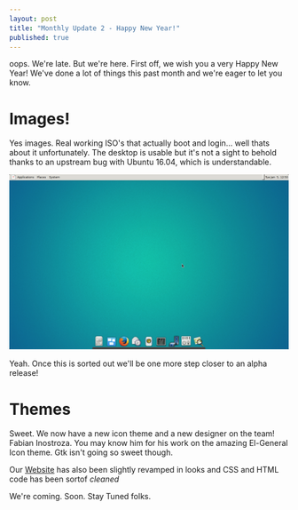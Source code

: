```yaml
---
layout: post
title: "Monthly Update 2 - Happy New Year!"
published: true
---
```



oops. We're late. But we're here. First off, we wish you a very Happy New Year! We've done a lot of things this past month and we're eager to let you know.

# Images!
Yes images. Real working ISO's that actually boot and login... well thats about it unfortunately. The desktop is usable but it's not a sight to behold thanks to an upstream bug with Ubuntu 16.04, which is understandable.

![First Screenshot!](arelos_scrot.png)

Yeah. Once this is sorted out we'll be one more step closer to an alpha release!

# Themes
Sweet. We now have a new icon theme and a new designer on the team! Fabian Inostroza. You may know him for his work on the amazing El-General Icon theme. Gtk isn't going so sweet though.

Our [Website](http://arelos.github.io) has also been slightly revamped in looks and CSS and HTML code has been sortof *cleaned*

We're coming. Soon. Stay Tuned folks.
